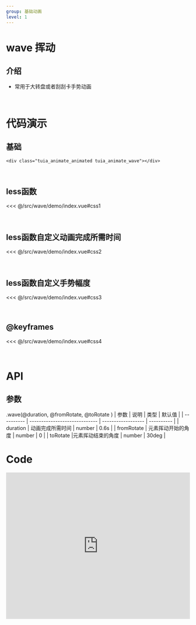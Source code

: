 ```yaml
---
group: 基础动画
level: 1
---
```


# wave 挥动

## 介绍
* 常用于大转盘或者刮刮卡手势动画

<br />


# 代码演示

## 基础
```
<div class="tuia_animate_animated tuia_animate_wave"></div>
```
<br />

## less函数

<<< @/src/wave/demo/index.vue#css1

<br />

## less函数自定义动画完成所需时间

<<< @/src/wave/demo/index.vue#css2

<br />

## less函数自定义手势幅度

<<< @/src/wave/demo/index.vue#css3

<br />

## @keyframes

<<< @/src/wave/demo/index.vue#css4

<br />

# API

## 参数
.wave(@duration, @fromRotate, @toRotate )
| 参数       | 说明                          | 类型               | 默认值     |
| ---------- | ----------------------------- | ------------------ | ---------- |
| duration       | 动画完成所需时间                 | number           | 0.6s  |
| fromRotate     | 元素挥动开始的角度                   | number           | 0       |
| toRotate        |元素挥动结束的角度                   | number          | 30deg |
<br />

# Code

<iframe allowfullscreen="true" allowpaymentrequest="true" allowtransparency="true" frameborder="0" height="400" width="100%" scrolling="no" style="width: 100%; overflow:hidden; display:block;" loading="lazy" src="https://codepen.io/xieshiyi/embed/powgzra?height=265&theme-id=dark&default-tab=css%2Cresult&user=eltonmesquita&slug-hash=oNjGGbw&pen-title=Prefers-reduce-motion%20media%20query&name=cp_embed_1"></iframe>